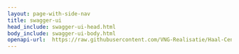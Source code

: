 ```yaml
---
layout: page-with-side-nav
title: swagger-ui
head_include: swagger-ui-head.html
body_include: swagger-ui-body.html
openapi-url:  https://raw.githubusercontent.com/VNG-Realisatie/Haal-Centraal-BRP-tabellen-bevragen/master/specificatie/genereervariant/openapi.yaml
---
```

<div id="swagger-ui"></div>

